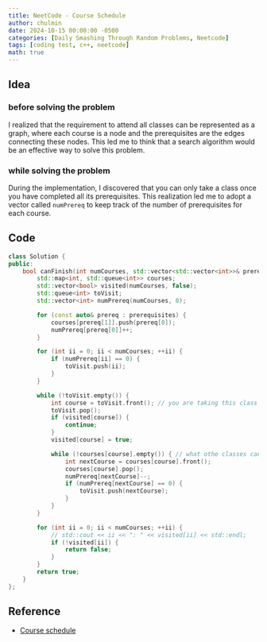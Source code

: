 ```yaml
---
title: NeetCode - Course Schedule
author: chulmin
date: 2024-10-15 00:00:00 -0500
categories: [Daily Smashing Through Random Problems, Neetcode]
tags: [coding test, c++, neetcode]
math: true
---
```


## Idea
### before solving the problem
I realized that the requirement to attend all classes can be represented as a graph, where each course is a node and the prerequisites are the edges connecting these nodes. This led me to think that a search algorithm would be an effective way to solve this problem.

### while solving the problem
During the implementation, I discovered that you can only take a class once you have completed all its prerequisites. This realization led me to adopt a vector called `numPrereq` to keep track of the number of prerequisites for each course.


## Code

``` c++
class Solution {
public:
    bool canFinish(int numCourses, std::vector<std::vector<int>>& prerequisites) {
        std::map<int, std::queue<int>> courses;
        std::vector<bool> visited(numCourses, false);
        std::queue<int> toVisit;
        std::vector<int> numPrereq(numCourses, 0);

        for (const auto& prereq : prerequisites) {
            courses[prereq[1]].push(prereq[0]);
            numPrereq[prereq[0]]++; 
        }

        for (int ii = 0; ii < numCourses; ++ii) {
            if (numPrereq[ii] == 0) {
                toVisit.push(ii);
            }
        }

        while (!toVisit.empty()) {
            int course = toVisit.front(); // you are taking this class
            toVisit.pop();
            if (visited[course]) {
                continue;
            }
            visited[course] = true;

            while (!courses[course].empty()) { // what othe classes can you take using the current course as a prerequisite
                int nextCourse = courses[course].front();
                courses[course].pop();
                numPrereq[nextCourse]--; 
                if (numPrereq[nextCourse] == 0) {
                    toVisit.push(nextCourse); 
                }
            }
        }

        for (int ii = 0; ii < numCourses; ++ii) {
            // std::cout << ii << ": " << visited[ii] << std::endl; 
            if (!visited[ii]) {
                return false;
            }
        }
        return true; 
    }
};
```


## Reference
- [Course schedule](https://neetcode.io/problems/course-schedule)